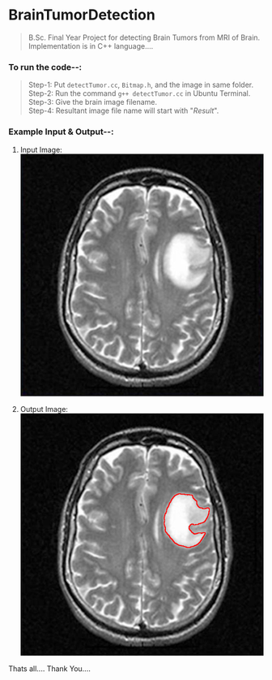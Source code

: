 # BrainTumorDetection
>B.Sc. Final Year Project for detecting Brain Tumors from MRI of Brain. Implementation is in C++ language....

### To run the code--:
> Step-1: Put `detectTumor.cc`, `Bitmap.h`, and the image in same folder.<br />
> Step-2: Run the command `g++ detectTumor.cc` in Ubuntu Terminal.<br />
> Step-3: Give the brain image filename.<br />
> Step-4: Resultant image file name will start with "_Result_".<br />


### Example Input & Output--:

1. Input Image:<br />
![Input Image](code/testCaseC.bmp)

2. Output Image:<br />
![Output Image](code/_Result_testCaseC.bmp)

Thats all.... Thank You....
